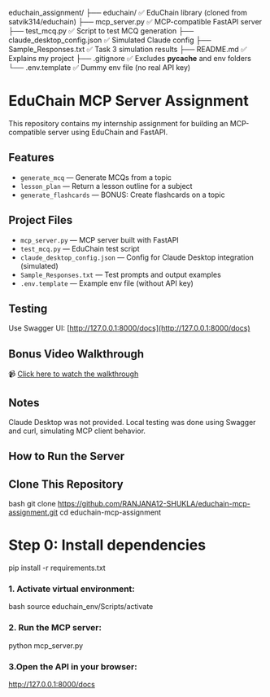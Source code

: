 educhain_assignment/
├── educhain/                    ✅ EduChain library (cloned from satvik314/educhain)
├── mcp_server.py               ✅ MCP-compatible FastAPI server
├── test_mcq.py                 ✅ Script to test MCQ generation
├── claude_desktop_config.json  ✅ Simulated Claude config
├── Sample_Responses.txt        ✅ Task 3 simulation results
├── README.md                   ✅ Explains my project
├── .gitignore                  ✅ Excludes __pycache__ and env folders
└── .env.template               ✅ Dummy env file (no real API key)


# EduChain MCP Server Assignment

This repository contains my internship assignment for building an MCP-compatible server using EduChain and FastAPI.

##  Features

- `generate_mcq` — Generate MCQs from a topic
- `lesson_plan` — Return a lesson outline for a subject
- `generate_flashcards` — BONUS: Create flashcards on a topic

##  Project Files

- `mcp_server.py` — MCP server built with FastAPI
- `test_mcq.py` — EduChain test script
- `claude_desktop_config.json` — Config for Claude Desktop integration (simulated)
- `Sample_Responses.txt` — Test prompts and output examples
- `.env.template` — Example env file (without API key)

##  Testing

Use Swagger UI: [http://127.0.0.1:8000/docs](http://127.0.0.1:8000/docs)

##  Bonus Video Walkthrough

📹 [Click here to watch the walkthrough](https://www.loom.com/share/254465ef33194fabacc35e129ac0ab63)

##  Notes

Claude Desktop was not provided. Local testing was done using Swagger and curl, simulating MCP client behavior.


##  How to Run the Server

##  Clone This Repository

bash
git clone https://github.com/RANJANA12-SHUKLA/educhain-mcp-assignment.git
cd educhain-mcp-assignment

# Step 0: Install dependencies
pip install -r requirements.txt

### 1. Activate virtual environment:

bash
source educhain_env/Scripts/activate

### 2. Run the MCP server:
python mcp_server.py


### 3.Open the API in your browser:
 http://127.0.0.1:8000/docs    

